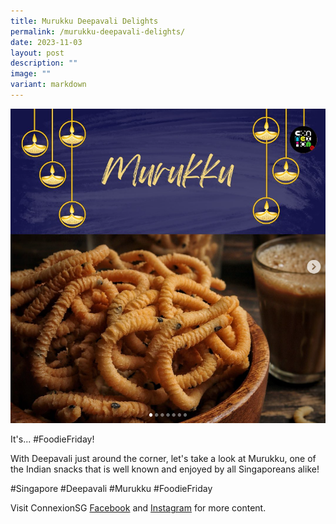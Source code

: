 ```yaml
---
title: Murukku Deepavali Delights
permalink: /murukku-deepavali-delights/
date: 2023-11-03
layout: post
description: ""
image: ""
variant: markdown
---
```

![](/images/connexionsg/2023/murukku_IG.png)

It's... #FoodieFriday!

With Deepavali just around the corner, let's take a look at Murukku, one of the Indian snacks that is well known and enjoyed by all Singaporeans alike!

#Singapore #Deepavali #Murukku #FoodieFriday

Visit ConnexionSG [Facebook](https://www.facebook.com/ConnexionSG) and [Instagram](https://www.instagram.com/connexionsg/) for more content.


